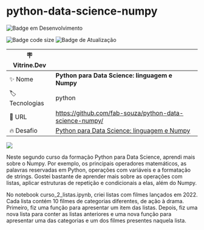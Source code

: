 # python-data-science-numpy

![Badge em Desenvolvimento](http://img.shields.io/static/v1?label=STATUS&message=EM%20DESENVOLVIMENTO&color=GREEN&style=for-the-badge)

![Badge code size](https://img.shields.io/github/languages/code-size/fab-souza/python-data-science-numpy)
![Badge de Atualização](https://img.shields.io/github/last-commit/fab-souza/python-data-science-numpy)

| :placard: Vitrine.Dev |    |
| -------------  | --- |
| :sparkles: Nome        | **Python para Data Science: linguagem e Numpy**
| :label: Tecnologias | python
| :rocket: URL         | https://github.com/fab-souza/python-data-science-numpy/
| :fire: Desafio     | [Python para Data Science: linguagem e Numpy](https://www.alura.com.br/curso-online-python-tipos-listas-numpy)

![](https://user-images.githubusercontent.com/67301805/205101453-3a893cb1-7fd5-4439-b843-3c1b3980ce03.jpg#vitrinedev)

Neste segundo curso da formação Python para Data Science, aprendi mais sobre o Numpy. Por exemplo, os principais operadores matemáticos, as palavras reservadas em Python, operações com variáveis e a formatação de strings. Gostei bastante de aprender mais sobre as operações com listas, aplicar estruturas de repetição e condicionais a elas, além do Numpy.

No notebook curso_2_listas.ipynb, criei listas com filmes lançados em 2022. Cada lista contém 10 filmes de categorias diferentes, de ação à drama. Primeiro, fiz uma função para apresentar um item das listas. Depois, fiz uma nova lista para conter as listas anteriores e uma nova função para apresentar uma das categorias e um dos filmes presentes naquela lista.

